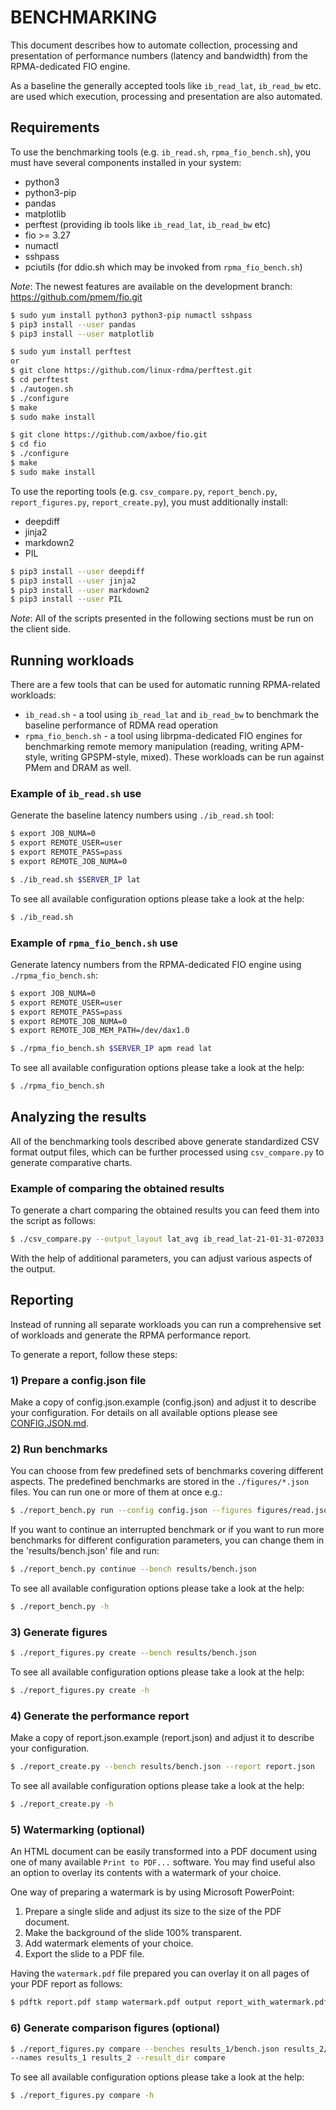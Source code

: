 # BENCHMARKING

This document describes how to automate collection, processing and presentation of performance numbers (latency and bandwidth) from the RPMA-dedicated FIO engine.

As a baseline the generally accepted tools like `ib_read_lat`, `ib_read_bw` etc. are used which execution, processing and presentation are also automated.

## Requirements

To use the benchmarking tools (e.g. `ib_read.sh`, `rpma_fio_bench.sh`), you must have several components installed in your system:
 - python3
 - python3-pip
 - pandas
 - matplotlib
 - perftest (providing ib tools like `ib_read_lat`, `ib_read_bw` etc)
 - fio >= 3.27
 - numactl
 - sshpass
 - pciutils (for ddio.sh which may be invoked from `rpma_fio_bench.sh`)

*Note*: The newest features are available on the development branch: https://github.com/pmem/fio.git

```sh
$ sudo yum install python3 python3-pip numactl sshpass
$ pip3 install --user pandas
$ pip3 install --user matplotlib

$ sudo yum install perftest
or
$ git clone https://github.com/linux-rdma/perftest.git
$ cd perftest
$ ./autogen.sh
$ ./configure
$ make
$ sudo make install

$ git clone https://github.com/axboe/fio.git
$ cd fio
$ ./configure
$ make
$ sudo make install
```

To use the reporting tools (e.g. `csv_compare.py`, `report_bench.py`, `report_figures.py`, `report_create.py`), you must additionally install:
 - deepdiff
 - jinja2
 - markdown2
 - PIL

```sh
$ pip3 install --user deepdiff
$ pip3 install --user jinja2
$ pip3 install --user markdown2
$ pip3 install --user PIL
```

*Note*: All of the scripts presented in the following sections must be run on the client side.

## Running workloads

There are a few tools that can be used for automatic running RPMA-related workloads:

- `ib_read.sh` - a tool using `ib_read_lat` and `ib_read_bw` to benchmark the baseline performance of RDMA read operation
- `rpma_fio_bench.sh` - a tool using librpma-dedicated FIO engines for benchmarking remote memory manipulation (reading, writing APM-style, writing GPSPM-style, mixed). These workloads can be run against PMem and DRAM as well.

### Example of `ib_read.sh` use

Generate the baseline latency numbers using `./ib_read.sh` tool:

```sh
$ export JOB_NUMA=0
$ export REMOTE_USER=user
$ export REMOTE_PASS=pass
$ export REMOTE_JOB_NUMA=0

$ ./ib_read.sh $SERVER_IP lat
```

To see all available configuration options please take a look at the help:

```sh
$ ./ib_read.sh
```

### Example of `rpma_fio_bench.sh` use

Generate latency numbers from the RPMA-dedicated FIO engine using `./rpma_fio_bench.sh`:

```sh
$ export JOB_NUMA=0
$ export REMOTE_USER=user
$ export REMOTE_PASS=pass
$ export REMOTE_JOB_NUMA=0
$ export REMOTE_JOB_MEM_PATH=/dev/dax1.0

$ ./rpma_fio_bench.sh $SERVER_IP apm read lat
```

To see all available configuration options please take a look at the help:

```sh
$ ./rpma_fio_bench.sh
```

## Analyzing the results

All of the benchmarking tools described above generate standardized CSV format output files, which can be further processed using `csv_compare.py` to generate comparative charts.

### Example of comparing the obtained results

To generate a chart comparing the obtained results you can feed them into the script as follows:

```sh
$ ./csv_compare.py --output_layout lat_avg ib_read_lat-21-01-31-072033.csv rpma_fio_apm_read_lat_th1_dp1_dev_dax1.0-21-01-31-073733.csv --output_with_tables
```

With the help of additional parameters, you can adjust various aspects of the output.

## Reporting

Instead of running all separate workloads you can run a comprehensive set of workloads and generate the RPMA performance report.

To generate a report, follow these steps:

### 1) Prepare a config.json file

Make a copy of config.json.example (config.json) and adjust it to describe your configuration. For details on all available options please see [CONFIG.JSON.md](CONFIG.JSON.md).

### 2) Run benchmarks

You can choose from few predefined sets of benchmarks covering different aspects. The predefined benchmarks are stored in the `./figures/*.json` files. You can run one or more of them at once e.g.:

```sh
$ ./report_bench.py run --config config.json --figures figures/read.json figures/write.json --result_dir results
```

If you want to continue an interrupted benchmark or if you want to run more benchmarks for different configuration parameters, you can change them in the 'results/bench.json' file and run:

```sh
$ ./report_bench.py continue --bench results/bench.json
```

To see all available configuration options please take a look at the help:

```sh
$ ./report_bench.py -h
```

### 3) Generate figures

```sh
$ ./report_figures.py create --bench results/bench.json
```

To see all available configuration options please take a look at the help:

```sh
$ ./report_figures.py create -h
```

### 4) Generate the performance report

Make a copy of report.json.example (report.json) and adjust it to describe your configuration.

```sh
$ ./report_create.py --bench results/bench.json --report report.json
```

To see all available configuration options please take a look at the help:

```sh
$ ./report_create.py -h
```
### 5) Watermarking (optional)

An HTML document can be easily transformed into a PDF document using one of many available `Print to PDF...` software. You may find useful also an option to overlay its contents with a watermark of your choice.

One way of preparing a watermark is by using Microsoft PowerPoint:

1. Prepare a single slide and adjust its size to the size of the PDF document.
2. Make the background of the slide 100% transparent.
3. Add watermark elements of your choice.
4. Export the slide to a PDF file.

Having the `watermark.pdf` file prepared you can overlay it on all pages of your PDF report as follows:

```sh
$ pdftk report.pdf stamp watermark.pdf output report_with_watermark.pdf
```
### 6) Generate comparison figures (optional)

```sh
$ ./report_figures.py compare --benches results_1/bench.json results_2/bench.json
--names results_1 results_2 --result_dir compare
```

To see all available configuration options please take a look at the help:

```sh
$ ./report_figures.py compare -h
```